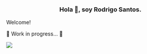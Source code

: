 
<h3 align="center">Hola 👋, soy Rodrigo Santos.</h3>

Welcome!

🚧 Work in progress... 🚧


   <p align="left">
   <img src="https://img.shields.io/badge/STATUS-EN%20DESAROLLO-green">
   </p>

